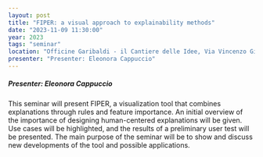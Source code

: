 ```yaml
---
layout: post
title: "FIPER: a visual approach to explainability methods"
date: "2023-11-09 11:30:00"
year: 2023
tags: "seminar"
location: "Officine Garibaldi - il Cantiere delle Idee, Via Vincenzo Gioberti, 39, 56124 Pisa PI, Italia"
presenter: "Presenter: Eleonora Cappuccio"
---
```

<h5>Presenter: Eleonora Cappuccio</h5>

This seminar will present FIPER, a visualization tool that combines explanations through rules and feature importance. An initial overview of the importance of designing human-centered explanations will be given. Use cases will be highlighted, and the results of a preliminary user test will be presented. The main purpose of the seminar will be to show and discuss new developments of the tool and possible applications.

                